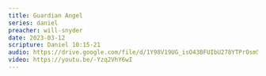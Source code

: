 ```yaml
---
title: Guardian Angel
series: daniel
preacher: will-snyder
date: 2023-03-12
scripture: Daniel 10:15-21
audio: https://drive.google.com/file/d/1Y98V19UG_isO43BFUIbU278YTPrOsm5p/view
video: https://youtu.be/-Yzq2VhY6wI
---
```

